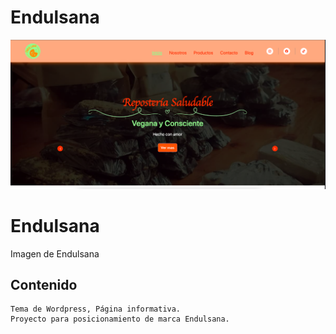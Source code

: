 # Endulsana
![Texto alternativo](endulsana_readme.png)

# Endulsana
 Imagen de Endulsana

## Contenido

```
Tema de Wordpress, Página informativa.
Proyecto para posicionamiento de marca Endulsana.

```